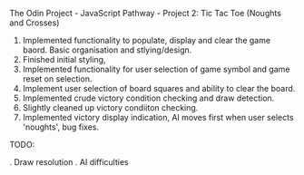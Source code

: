 The Odin Project - JavaScript Pathway - Project 2: Tic Tac Toe (Noughts and Crosses)

1. Implemented functionality to populate, display and clear the game baord. Basic organisation and stlying/design.
2. Finished initial styling, 
3. Implemented functionality for user selection of game symbol and game reset on selection. 
4. Implement user selection of board squares and ability to clear the board. 
5. Implemented crude victory condition checking and draw detection.
6. Slightly cleaned up victory condiiton checking. 
7. Implemented victory display indication, AI moves first when user selects 'noughts', bug fixes.

TODO: 

. Draw resolution
. AI difficulties